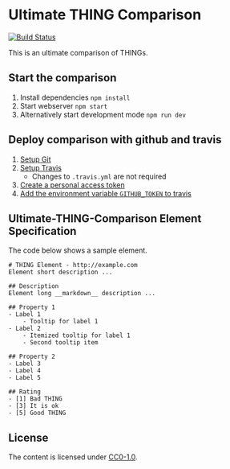 # Ultimate THING Comparison

[![Build Status](https://travis-ci.org/example.com/ultimate-THING-comparison.svg?branch=master)](https://travis-ci.org/example.com/ultimate-THING-comparison)

This is an ultimate comparison of THINGs.

## Start the comparison

1. Install dependencies `npm install`
2. Start webserver `npm start`
3. Alternatively start development mode `npm run dev`

## Deploy comparison with github and travis

1. [Setup Git](https://help.github.com/articles/set-up-git/)
2. [Setup Travis](https://docs.travis-ci.com/user/getting-started/)
    - Changes to `.travis.yml` are not required
3. [Create a personal access token](https://help.github.com/articles/creating-a-personal-access-token-for-the-command-line/)
4. [Add the environment variable `GITHUB_TOKEN` to travis](https://docs.travis-ci.com/user/environment-variables#Defining-Variables-in-Repository-Settings)

## Ultimate-THING-Comparison Element Specification

The code below shows a sample element.

    # THING Element - http://example.com
    Element short description ...

    ## Description
    Element long __markdown__ description ...

    ## Property 1
    - Label 1
        - Tooltip for label 1
    - Label 2
        - Itemized tooltip for label 1
        - Second tooltip item

    ## Property 2
    - Label 3
    - Label 4
    - Label 5

    ## Rating
    - [1] Bad THING
    - [3] It is ok
    - [5] Good THING

## License

The content is licensed under [CC0-1.0].

  [CC0-1.0]: https://creativecommons.org/publicdomain/zero/1.0/
